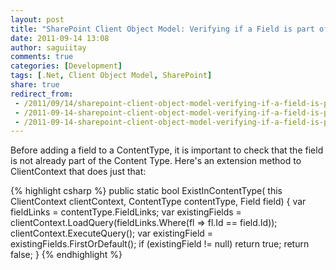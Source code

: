 ```yaml
---
layout: post
title: "SharePoint Client Object Model: Verifying if a Field is part of a Content Type"
date: 2011-09-14 13:08
author: saguiitay
comments: true
categories: [Development]
tags: [.Net, Client Object Model, SharePoint]
share: true
redirect_from:
 - /2011/09/14/sharepoint-client-object-model-verifying-if-a-field-is-part-of-a-content-type/
 - /2011-09-14-sharepoint-client-object-model-verifying-if-a-field-is-part-of-a-content-type/
 - /2011-09-14-sharepoint-client-object-model-verifying-if-a-field-is-part-of-a-content-type
---
```

Before adding a field to a ContentType, it is important to check that the field is not already part of the Content Type. 
Here's an extension method to ClientContext that does just that:

{% highlight csharp %}
public static bool ExistInContentType( this ClientContext clientContext, ContentType contentType, Field field)
{
    var fieldLinks = contentType.FieldLinks;
    var existingFields = clientContext.LoadQuery(fieldLinks.Where(fl => fl.Id == field.Id));
    clientContext.ExecuteQuery();
    var existingField = existingFields.FirstOrDefault();
    if (existingField != null)
        return true;
    return false;
}
{% endhighlight %}
